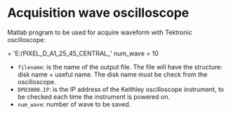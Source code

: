 
# Acquisition wave oscilloscope

Matlab program to be used for acquire waveform with Tektronic oscilloscope:

 = 'E:/PIXEL_D_A1_25_45_CENTRAL_'
num_wave = 10

+ `filename`: is the name of the output file. The file will have the structure: disk name + useful name.
    The disk name must be check from the oscilloscope.
+ `DPO3000.IP`: is the IP address of the Keithley oscilloscope instrument, to be checked each time the instrument is powered on.
+ `num_wave`: number of wave to be saved.

